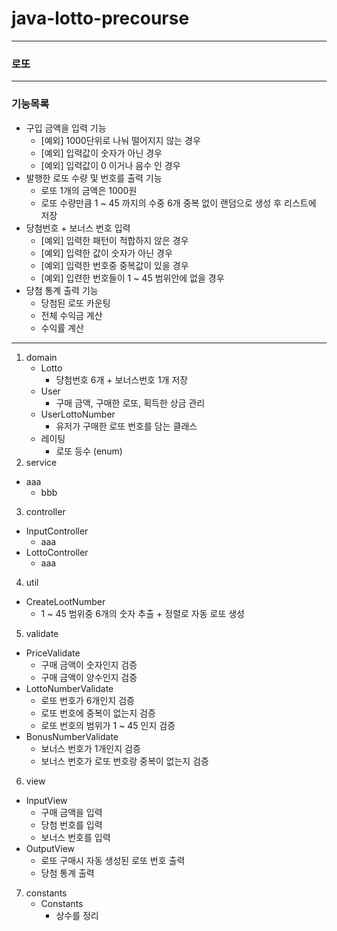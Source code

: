 # java-lotto-precourse

---
### 로또

---

### 기능목록

- 구입 금액을 입력 기능
  - [예외] 1000단위로 나눠 떨어지지 않는 경우
  - [예외] 입력값이 숫자가 아닌 경우
  - [예외] 입력값이 0 이거나 음수 인 경우
- 발행한 로또 수량 및 번호를 출력 기능
  - 로또 1개의 금액은 1000원
  - 로또 수량만큼 1 ~ 45 까지의 수중 6개 중복 없이 랜덤으로 생성 후 리스트에 저장
- 당첨번호 + 보너스 번호 입력
  - [예외] 입력한 패턴이 적합하지 않은 경우
  - [예외] 입력한 값이 숫자가 아닌 경우
  - [예외] 입력한 번호중 중복값이 있을 경우
  - [예외] 입련한 번호들이 1 ~ 45 범위안에 없을 경우
- 당첨 통계 출력 기능
  - 당첨된 로또 카운팅
  - 전체 수익금 계산
  - 수익률 계산


---

1. domain
   - Lotto
     - 당첨번호 6개 + 보너스번호 1개 저장
   - User
     - 구매 금액, 구매한 로또, 획득한 상금 관리
   - UserLottoNumber
     - 유저가 구매한 로또 번호를 담는 클래스
   - 레이팅
     - 로또 등수 (enum)
2. service
  - aaa
    - bbb
3. controller
  - InputController
    - aaa
  - LottoController
    - aaa
4. util
  - CreateLootNumber
    - 1 ~ 45 범위중 6개의 숫자 추출 + 정렬로 자동 로또 생성
5. validate
  - PriceValidate
    - 구매 금액이 숫자인지 검증
    - 구매 금액이 양수인지 검증
  - LottoNumberValidate
    - 로또 번호가 6개인지 검증
    - 로또 번호에 중복이 없는지 검증
    - 로또 번호의 범위가 1 ~ 45 인지 검증
  - BonusNumberValidate
    - 보너스 번호가 1개인지 검증
    - 보너스 번호가 로또 번호랑 중복이 없는지 검증
6. view
  - InputView
    - 구매 금액을 입력
    - 당첨 번호를 입력
    - 보너스 번호를 입력
  - OutputView
    - 로또 구매시 자동 생성된 로또 번호 출력
    - 당첨 통계 출력
7. constants
   - Constants
     - 상수를 정리
